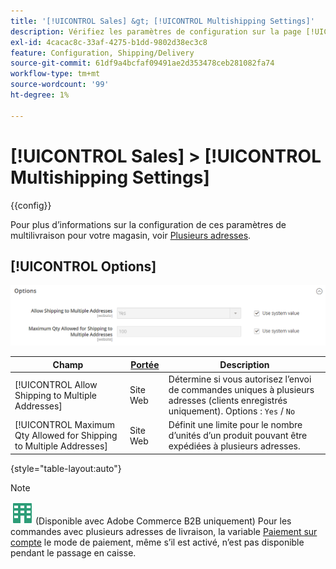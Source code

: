 ```yaml
---
title: '[!UICONTROL Sales] &gt; [!UICONTROL Multishipping Settings]'
description: Vérifiez les paramètres de configuration sur la page [!UICONTROL Sales] &gt; [!UICONTROL Multishipping Settings] de l’administrateur Commerce.
exl-id: 4cacac8c-33af-4275-b1dd-9802d38ec3c8
feature: Configuration, Shipping/Delivery
source-git-commit: 61df9a4bcfaf09491ae2d353478ceb281082fa74
workflow-type: tm+mt
source-wordcount: '99'
ht-degree: 1%

---
```


# [!UICONTROL Sales] > [!UICONTROL Multishipping Settings]

{{config}}

Pour plus d’informations sur la configuration de ces paramètres de multilivraison pour votre magasin, voir [Plusieurs adresses](../../stores-purchase/shipping-settings.md#multiple-addresses).

## [!UICONTROL Options]

![Options](./assets/multishipping-settings-options.png)<!-- zoom -->

<!-- [Options](https://docs.magento.com/user-guide/shipping/shipping-multiaddress.html) -->

| Champ | [Portée](../../getting-started/websites-stores-views.md#scope-settings) | Description |
|--- |--- |--- |
| [!UICONTROL Allow Shipping to Multiple Addresses] | Site Web | Détermine si vous autorisez l’envoi de commandes uniques à plusieurs adresses (clients enregistrés uniquement). Options : `Yes` / `No` |
| [!UICONTROL Maximum Qty Allowed for Shipping to Multiple Addresses] | Site Web | Définit une limite pour le nombre d’unités d’un produit pouvant être expédiées à plusieurs adresses. |

{style="table-layout:auto"}

>[!NOTE]
>
>![Adobe Commerce B2B](../../assets/b2b.svg) (Disponible avec Adobe Commerce B2B uniquement) Pour les commandes avec plusieurs adresses de livraison, la variable [Paiement sur compte](../../b2b/enable-basic-features.md#configure-payment-on-account) le mode de paiement, même s’il est activé, n’est pas disponible pendant le passage en caisse.
